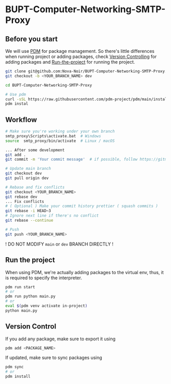 # BUPT-Computer-Networking-SMTP-Proxy

## Before you start


We will use [PDM](https://pdm.fming.dev/latest/) for package management.
So there's little differences when running project or adding packages, check [Version Controlling](#version-control) for adding packages and [Run-the-project](#run-the-project) for running the project.

```sh
git clone git@github.com:Nova-Noir/BUPT-Computer-Networking-SMTP-Proxy.git
git checkout -b <YOUR_BRANCH_NAME> dev

cd BUPT-Computer-Networking-SMTP-Proxy

# Use pdm 
curl -sSL https://raw.githubusercontent.com/pdm-project/pdm/main/install-pdm.py | python -
pdm instal
```



## Workflow

```sh
# Make sure you're working under your own branch
smtp_proxy\Scripts\activate.bat  # Windows
source  smtp_proxy/bin/activate  # Linux / macOS

... After some development
git add .
git commit -m 'Your commit message'  # if possible, follow https://gitmoji.dev/ for a prettier commit message.

# Update main branch
git checkout dev
git pull origin dev

# Rebase and fix conflicts
git checkout <YOUR_BRANCH_NAME>
git rebase dev
... Fix conflicts
# ( Optional ) Make your commit history prettier ( squash commits )
git rebase -i HEAD~3
# Ignore next line if there's no conflict
git rebase --continue

# Push
git push <YOUR_BRANCH_NAME>
```

! DO NOT MODIFY `main` or `dev` BRANCH DIRECTLY !


## Run the project
When using PDM, we're actually adding packages to the virtual env, thus, it is required to specify the interpreter.

```sh
pdm run start
# or
pdm run python main.py
# or
eval $(pdm venv activate in-project)
python main.py
```

## Version Control

If you add any package, make sure to export it using

```sh
pdm add <PACKAGE_NAME>
```

If updated, make sure to sync packages using 

```sh
pdm sync
# or
pdm install
```
